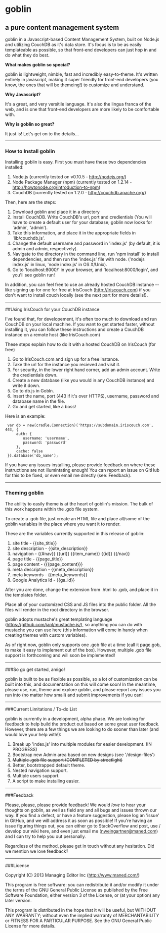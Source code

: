 # goblin
## a pure content management system

goblin in a Javascript-based Content Management System, built on Node.js and utilizing CouchDB as it's data store.
It's focus is to be as easily templateable as possible, so that front-end developers can just hop in and do what
they do best.

**What makes goblin so special?**

goblin is lightweight, nimble, fast and incredibly easy-to-theme. It's written entirely in javascript, making it
super friendly for front-end developers (you know, the ones that will be themeing!) to customize and understand.

**Why Javascript?**

It's a great, and very versitile language. It's also the lingua franca of the web, and is one that front-end
developers are more likely to be comfortable with.

**Why is goblin so great?**

It just is! Let's get on to the details...

----

### How to Install goblin

Installing goblin is easy. First you must have these two dependencies installed:

1. Node.js (currently tested on v0.10.5 - http://nodejs.org/)
2. Node Package Manager (npm) (currently tested on 1.2.14 - http://howtonode.org/introduction-to-npm)
3. CouchDB (currently tested on 1.2.0 - http://couchdb.apache.org/)

Then, here are the steps:

1. Download goblin and place it in a directory
2. Install CouchDB. Write CouchDB's url, port and credientials (You will have to create a default user for your database; goblin now looks for 'admin', 'admin').
3. Take this information, and place it in the appropriate fields in 'lib/couchdb.js'.
4. Change the default username and password in 'index.js' (by default, it is admin and admin, respectively).
5. Navigate to the directory in the command line, run 'npm install' to install dependencies, and then run the 'index.js' file with node. ('nodejs index.js' in linux, 'node index.js' in OS X/Unix).
6. Go to 'localhost:8000/' in your browser, and 'localhost:8000/login', and you'll see goblin run!

In addition, you can feel free to use an already hosted CouchDB instance -- like signing up for one for free at IrisCouch (http://iriscouch.com) if you don't want to install couch locally (see the next part for more details!). 

---

##Using IrisCouch for your CouchDB instance

I've found that, for developement, it's often too much to download and run CouchDB on your local machine. If you want to get started faster, without installing it, you can follow these instructions and create a CouchDB instance on a remote host (like IrisCouch.com)

These steps explain how to do it with a hosted CouchDB on IrisCouch (for free)
1. Go to IrisCouch.com and sign up for a free instance.
2. Take the url for the instance you recieved and visit it.
3. For security, in the lower right hand corner, add an admin account. Write the credientials down.
4. Create a new database (like you would in any CouchDB instance) and write it down.
5. Go to db.js in Gobln.
6. Insert the name, port (443 if it's over HTTPS), username, password and database name in the file.
7. Go and get started, like a boss!

Here is an example:

     var db = new(cradle.Connection)('https://subdomain.iriscouch.com', 443, {
	     auth: {
		    username: 'username',
		    password: 'password'
	     },
	     cache: false
     }).database('db_name');

If you have any issues installing, please provide feedback on where these instructions are not illumintating enough! You can report an issue on GitHub for this to be fixed, or even email me directly (see: Feedback).

---

### Theming goblin

The ability to easily theme is at the heart of goblin's mission. The bulk of this work happens within the .gob file
system.

To create a .gob file, just create an HTML file and place all/some of the goblin variables in the place where you
want it to render.

These are the variables currently supported in this release of goblin:

1. site title - {{site_title}}
2. site description - {{site_description}}
3. navigation - {{#nav}}  {{url}} {{item_name}} {{id}}   {{/nav}}
4. page title - {{page_title}}
5. page content - {{{page_content}}}
6. meta description - {{meta_description}}
7. meta keywords - {{meta_keywords}}
8. Google Analytics Id - {{ga_id}}

After you are done, change the extension from .html to .gob, and place it in the templates folder.

Place all of your customized CSS and JS files into the public folder. All the files will render in the root
directory in the browser.

goblin adopts mustache's great templating language (https://github.com/janl/mustache.js/), so anything you can
do with mustache you can use here (this information will come in handy when creating themes with custom variables).

As of right now, goblin only supports one .gob file at a time (call it page.gob, to make it easy to implement
out of the box). However, multiple .gob file support is forthcoming and will soon be implemented!

---

###So go get started, amigo!

goblin is built to be as flexible as possible, so a lot of customization can be built into this, and documentation
on this will come soon! In the meantime, please use, run, theme and explore goblin, and please report any issues
you run into (no matter how small) and submit improvements if you can!

---

###Current Limitations / To-do List

goblin is currently in a development, alpha phase. We are looking for feedback to help build the product out based on some great user feedback. However, there are a few things we are looking to do sooner than later (and would love your help with!):

1. Break up 'index.js' into multiple modules for easier development. (IN PROGRESS)
2. Bootstrap new Admin area based on new designs (see '/design-files')
3. ~~Multiple .gob file support (COMPLETED by streetlight)~~
4. Better, bootstrapped default theme.
5. Nested navigation support.
6. Multiple users support.
7. A script to make installing easier.

---
###Feedback

Please, please, please provide feedback! We would *love* to hear your thoughts on goblin, as well as field any and all bugs
and issues thrown our way. If you find a defect, or have a feature suggestion, please log an 'issue' in GitHub, and we
will address it as soon as possible! If you're having an issue figuring things out, you can either go to StackOverflow and
post, use / develop our wiki here, and even just email me (nweingartner@maned.com) and I can try to help you out personally.

Regardless of the method, please get in touch without any hesitation. Did we mention we love feedback?

---

###License

Copyright (C) 2013  Managing Editor Inc (http://www.maned.com/)

This program is free software: you can redistribute it and/or modify
it under the terms of the GNU General Public License as published by
the Free Software Foundation, either version 3 of the License, or
(at your option) any later version.

This program is distributed in the hope that it will be useful,
but WITHOUT ANY WARRANTY; without even the implied warranty of
MERCHANTABILITY or FITNESS FOR A PARTICULAR PURPOSE.  See the
GNU General Public License for more details.
